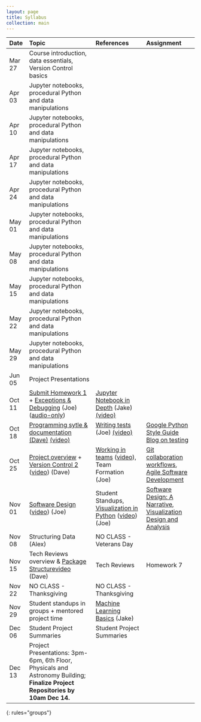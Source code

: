```yaml
---
layout: page
title: Syllabus
collection: main
---
```


| Date      | Topic                                                         | References       | Assignment     |
|:----------|:----------------|:---------------|:-------------------|
|Mar 27     | Course introduction, data essentials, Version Control basics  |                  |                |
|Apr 03     | Jupyter notebooks, procedural Python and data manipulations   |                  |                |
|Apr 10     | Jupyter notebooks, procedural Python and data manipulations   |                  |                |
|Apr 17     | Jupyter notebooks, procedural Python and data manipulations   |                  |                |
|Apr 24     | Jupyter notebooks, procedural Python and data manipulations   |||
|May 01     | Jupyter notebooks, procedural Python and data manipulations   | ||
|May 08     | Jupyter notebooks, procedural Python and data manipulations   | ||
|May 15     | Jupyter notebooks, procedural Python and data manipulations   | ||
|May 22     | Jupyter notebooks, procedural Python and data manipulations   | ||
|May 29     | Jupyter notebooks, procedural Python and data manipulations   | ||
|Jun 05     | Project Presentations   |
|Oct 11 | [Submit Homework 1](hw1_example_submission.md) + [Exceptions & Debugging](https://github.com/UWSEDS/LectureNotes/tree/master/Debugging-and-Exceptions) (Joe) ([audio-only](https://uw.hosted.panopto.com/Panopto/Pages/Viewer.aspx?id=72e61808-25b8-4d0c-9075-b41b72b9a190))                     | [Jupyter Notebook in Depth](https://github.com/UWSEDS/LectureNotes-Autumn2017/tree/master/06-Jupyter-Notebook-In-Depth) (Jake) [(video)](https://uw.hosted.panopto.com/Panopto/Pages/Viewer.aspx?id=f3d240aa-3c10-4439-bba0-629e74b4bde7)               | | [Homework 2](https://classroom.github.com/a/LvWgZBw1) Due 10-17, Review 10-25, Final 11-1 |
|Oct 18 | [Programming sytle & documentation (Dave)](https://github.com/UWSEDS/LectureNotes-Autumn2017/blob/master/07.Documentation_and_Style.pptx?raw=true) [(video)](https://uw.hosted.panopto.com/Panopto/Pages/Viewer.aspx?id=dcc96257-e1ee-4c0d-81d4-24375b2df3d9)         |[Writing tests](https://github.com/UWSEDS/LectureNotes/tree/master/Unit-Tests) (Joe) [(video)](https://uw.hosted.panopto.com/Panopto/Pages/Viewer.aspx?id=e21fcafc-2c2c-4387-97de-daeeb4563342)                        | [Google Python Style Guide](https://google.github.io/styleguide/pyguide.html) [Blog on testing](https://jeffknupp.com/blog/2013/12/09/improve-your-python-understanding-unit-testing/) | [Homework 3]( https://classroom.github.com/a/7OECx3mJ) Due 10-27, Review 11-3, Final 11-10|
|Oct 25 |[Project overview](https://github.com/UWSEDS/LectureNotes-Autumn2017/blob/master/09-Project-overview.pptx?raw=true) + [Version Control 2](https://github.com/UWSEDS/LectureNotes-Autumn2017/blob/master/09-Version_Control_p2.pptx?raw=true) ([video](https://uw.hosted.panopto.com/Panopto/Pages/Viewer.aspx?id=d2fb8374-6b62-4b91-91d1-aa379c6b15e0)) (Dave)       | [Working in teams](https://github.com/UWSEDS/LectureNotes/blob/master/Working-in-Teams.pdf) ([video](https://uw.hosted.panopto.com/Panopto/Pages/Viewer.aspx?id=5d5cb792-72ca-474e-b7c9-95be644319af)), Team Formation (Joe)         | [Git collaboration workflows](https://www.atlassian.com/git/tutorials/comparing-workflows), [Agile Software Development](https://www.cs.colorado.edu/~kena/classes/5828/s07/lectures/24/lecture24.pdf)| [Homework 4](https://classroom.github.com/g/TFq4lXde) Group "lead" should establish group, others then join. |
|Nov 01 | [Software Design](https://github.com/UWSEDS/LectureNotes/blob/master/Software-Design.pdf) ([video](https://uw.hosted.panopto.com/Panopto/Pages/Viewer.aspx?id=07109e21-9f08-44d2-bb6e-440c0d7515c5)) (Joe) | Student Standups, [Visualization in Python](https://github.com/UWSEDS/LectureNotes/tree/master/Visualization-in-Python) ([video](https://uw.hosted.panopto.com/Panopto/Pages/Viewer.aspx?id=c1d3ca26-ecef-4210-8d12-d591ad13ab3f)) (Joe) | [Software Design: A Narrative](http://wiki.c2.com/?WhatIsSoftwareDesign), [Visualization Design and Analysis](http://down.ebook777.com/014/9781466508910.pdf) | [Homework 5](https://github.com/UWSEDS/hw5-aut17) Due 11-8 |
|Nov 08 | Structuring Data (Alex)      | NO CLASS - Veterans Day | | [Homework 6](https://github.com/UWSEDS/hw6-aut17) Due 11-15 |
|Nov 15 | Tech Reviews overview & [Package Structure](https://github.com/UWSEDS/LectureNotes-Autumn2017/raw/master/11-Project-Structure-and-Packages/Project-Structure.pdf)[video](https://uw.hosted.panopto.com/Panopto/Pages/Viewer.aspx?id=ae19aca7-c569-4258-b128-eae751cc96bd) (Dave) | Tech Reviews | Homework 7 |
|Nov 22 |NO CLASS - Thanksgiving                           | NO CLASS - Thanksgiving        | |            |
|Nov 29 |Student standups in groups + mentored project time | [Machine Learning Basics](https://github.com/jakevdp/sklearn_tutorial) (Jake)  | | |
|Dec 06 |Student Project Summaries                         | Student Project Summaries      | |            |
|Dec 13 |Project Presentations: 3pm-6pm, 6th Floor, Physicals and Astronomy Building; **Finalize Project Repositories by 10am Dec 14.**    |   | |            |
{: rules="groups"}
